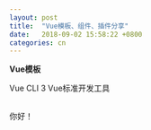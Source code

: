 ```yaml
---
layout: post
title:  "Vue模板、组件、插件分享"
date:   2018-09-02 15:58:22 +0800
categories: cn
---
```


**Vue模板**

Vue CLI 3
Vue标准开发工具

##

你好！